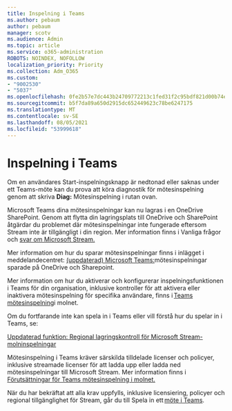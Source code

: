 ```yaml
---
title: Inspelning i Teams
ms.author: pebaum
author: pebaum
manager: scotv
ms.audience: Admin
ms.topic: article
ms.service: o365-administration
ROBOTS: NOINDEX, NOFOLLOW
localization_priority: Priority
ms.collection: Adm_O365
ms.custom:
- "9002530"
- "5037"
ms.openlocfilehash: 0fe2b57e7dc443b24709772213c1fed31f2c95bdf821d00b74e9d166dc223410
ms.sourcegitcommit: b5f7da89a650d2915dc652449623c78be6247175
ms.translationtype: MT
ms.contentlocale: sv-SE
ms.lasthandoff: 08/05/2021
ms.locfileid: "53999618"
---
```

# <a name="recording-in-teams"></a>Inspelning i Teams

Om en användares Start-inspelningsknapp är nedtonad eller saknas under ett Teams-möte kan du prova att köra diagnostik för mötesinspelning genom att skriva **Diag:** Mötesinspelning i rutan ovan.  

Microsoft Teams dina mötesinspelningar kan nu lagras i en OneDrive SharePoint. Genom att flytta din lagringsplats till OneDrive och SharePoint åtgärdar du problemet där mötesinspelningar inte fungerade eftersom Stream inte är tillgängligt i din region. Mer information finns i Vanliga frågor och [svar om Microsoft Stream.](/stream/faq#which-regions-does-microsoft-stream-host-my-data-in)

Mer information om hur du sparar mötesinspelningar finns i inlägget i meddelandecentret: [(uppdaterad) Microsoft Teams:](https://portal.microsoft.com/Adminportal/Home?ref=MessageCenter&id=MC222640)mötesinspelningar sparade på OneDrive och Sharepoint.

Mer information om hur du aktiverar och konfigurerar inspelningsfunktionen i Teams för din organisation, inklusive kontroller för att aktivera eller inaktivera mötesinspelning för specifika användare, finns i [Teams mötesinspelning](/microsoftteams/cloud-recording)i molnet. 

Om du fortfarande inte kan spela in i Teams eller vill förstå hur du spelar in i Teams, se: 

[Uppdaterad funktion: Regional lagringskontroll för Microsoft Stream-molninspelningar](https://admin.microsoft.com/AdminPortal/Home#/MessageCenter?id=MC214327)

Mötesinspelning i Teams kräver särskilda tilldelade licenser och policyer, inklusive streamade licenser för att ladda upp eller ladda ned mötesinspelningar till Microsoft Stream. Mer information finns i [Förutsättningar för Teams mötesinspelning i molnet.](/microsoftteams/cloud-recording#prerequisites-for-teams-cloud-meeting-recording)

När du har bekräftat att alla krav uppfylls, inklusive licensiering, policyer och regional tillgänglighet för Stream, går du till Spela in ett [möte i Teams](https://support.office.com/article/34dfbe7f-b07d-4a27-b4c6-de62f1348c24). 